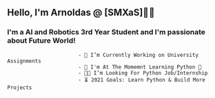 ## Hello, I'm Arnoldas @ [SMXaS]👨‍💻

### I'm a AI and Robotics  3rd Year Student and I'm passionate about Future World!

                           - 🔨 I’m Currently Working on University Assignments
                           - 📗 I'm At The Momemnt Learning Python 🐍
                           - 👨‍🎓 I’m Looking For Python Job/Internship
                           - ⏳ 2021 Goals: Learn Python & Build More Projects
